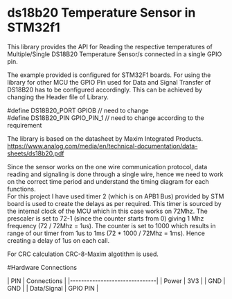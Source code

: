 # ds18b20 Temperature Sensor in STM32f1

This library provides the API for Reading the respective temperatures of Multiple/Single DS18B20 Temperature Sensor/s connected in a single GPIO pin.

The example provided is configured for STM32F1 boards. For using the library for other MCU the GPIO Pin used for Data and Signal Transfer of DS18B20 has to be configured accordingly.
This can be achieved by changing the Header file of Library.

#define DS18B20_PORT GPIOB // need to change                                                                                                                                                                                                         
#define DS18B20_PIN GPIO_PIN_1      // need to change according to the requirement 

The library is based on the datasheet by Maxim Integrated Products. https://www.analog.com/media/en/technical-documentation/data-sheets/ds18b20.pdf 

Since the sensor works on the one wire communication protocol, data reading and signaling is done through a single wire, hence we need to work on the correct time period and understand the timing diagram for each functions.  
For this project I have used timer 2 (which is on APB1 Bus) provided by STM board is used to create the delays as per required. This timer is sourced by the internal clock of the MCU which in this case works on 72Mhz. The prescaler is set to 72-1 (since the counter starts from 0) giving 1 Mhz frequency (72 / 72Mhz = 1us). The counter is set to 1000 which results in range of our timer from 1us to 1ms (72 * 1000 / 72Mhz = 1ms). Hence creating a delay of 1us on each call.


For CRC calculation CRC-8-Maxim algotithm is used.


#Hardware Connections 

|   PIN         | Connections   |
|-------------------------------|
|   Power       |   3V3         |
|   GND         |   GND         |
|   Data/Signal |   GPIO PIN    |


